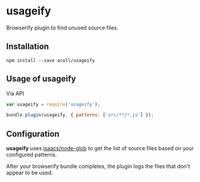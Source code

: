 # usageify
Browserify plugin to find unused source files.

## Installation
```
npm install --save acoll/usageify
```

## Usage of usageify
Via API
```js
var usageify = require('usageify');

bundle.plugin(usageify, { patterns: ['src/**/*.js'] });
```

## Configuration
**usageify** uses [isaacs/node-glob](https://github.com/isaacs/node-glob) to get the list of source files based on your configured patterns.

After your browserify bundle completes, the plugin logs the files that don't appear to be used. 
